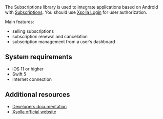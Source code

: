 The Subscriptions library is used to integrate applications based on Android with [Subscriptions](https://developers.xsolla.com/doc/subscriptions/). You should use [Xsolla Login](https://developers.xsolla.com/doc/login/) for user authorization.

Main features:



* selling subscriptions
* subscription renewal and cancelation
* subscription management from a user’s dashboard


## System requirements



* iOS 11 or higher
* Swift 5
* Internet connection


## Additional resources



* [Developers documentation](https://developers.xsolla.com/sdk/ios/subscriptions/)
* [Xsolla official website](https://xsolla.com/)
